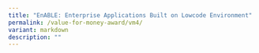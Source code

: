 ```yaml
---
title: "EnABLE: Enterprise Applications Built on Lowcode Environment"
permalink: /value-for-money-award/vm4/
variant: markdown
description: ""
---
```

